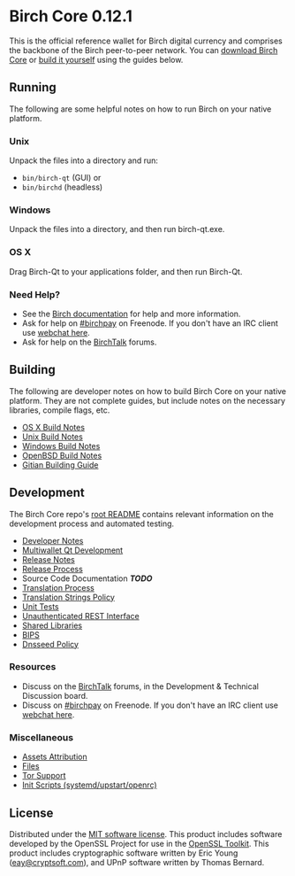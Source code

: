 Birch Core 0.12.1
=====================

This is the official reference wallet for Birch digital currency and comprises the backbone of the Birch peer-to-peer network. You can [download Birch Core](https://www.birch.org/downloads/) or [build it yourself](#building) using the guides below.

Running
---------------------
The following are some helpful notes on how to run Birch on your native platform.

### Unix

Unpack the files into a directory and run:

- `bin/birch-qt` (GUI) or
- `bin/birchd` (headless)

### Windows

Unpack the files into a directory, and then run birch-qt.exe.

### OS X

Drag Birch-Qt to your applications folder, and then run Birch-Qt.

### Need Help?

* See the [Birch documentation](https://birchpay.atlassian.net/wiki/display/DOC)
for help and more information.
* Ask for help on [#birchpay](http://webchat.freenode.net?channels=birchpay) on Freenode. If you don't have an IRC client use [webchat here](http://webchat.freenode.net?channels=birchpay).
* Ask for help on the [BirchTalk](https://birchtalk.org/) forums.

Building
---------------------
The following are developer notes on how to build Birch Core on your native platform. They are not complete guides, but include notes on the necessary libraries, compile flags, etc.

- [OS X Build Notes](build-osx.md)
- [Unix Build Notes](build-unix.md)
- [Windows Build Notes](build-windows.md)
- [OpenBSD Build Notes](build-openbsd.md)
- [Gitian Building Guide](gitian-building.md)

Development
---------------------
The Birch Core repo's [root README](/README.md) contains relevant information on the development process and automated testing.

- [Developer Notes](developer-notes.md)
- [Multiwallet Qt Development](multiwallet-qt.md)
- [Release Notes](release-notes.md)
- [Release Process](release-process.md)
- Source Code Documentation ***TODO***
- [Translation Process](translation_process.md)
- [Translation Strings Policy](translation_strings_policy.md)
- [Unit Tests](unit-tests.md)
- [Unauthenticated REST Interface](REST-interface.md)
- [Shared Libraries](shared-libraries.md)
- [BIPS](bips.md)
- [Dnsseed Policy](dnsseed-policy.md)

### Resources
* Discuss on the [BirchTalk](https://birchtalk.org/) forums, in the Development & Technical Discussion board.
* Discuss on [#birchpay](http://webchat.freenode.net/?channels=birchpay) on Freenode. If you don't have an IRC client use [webchat here](http://webchat.freenode.net/?channels=birchpay).

### Miscellaneous
- [Assets Attribution](assets-attribution.md)
- [Files](files.md)
- [Tor Support](tor.md)
- [Init Scripts (systemd/upstart/openrc)](init.md)

License
---------------------
Distributed under the [MIT software license](http://www.opensource.org/licenses/mit-license.php).
This product includes software developed by the OpenSSL Project for use in the [OpenSSL Toolkit](https://www.openssl.org/). This product includes
cryptographic software written by Eric Young ([eay@cryptsoft.com](mailto:eay@cryptsoft.com)), and UPnP software written by Thomas Bernard.
